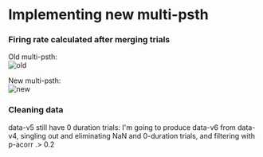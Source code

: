 # Implementing new multi-psth

###  Firing rate calculated after merging trials

Old multi-psth:  
![old](/users/nbc/bettani/ens/plots/progress/03-03/psth-v2.png)
<!-- <img style="float: right;" src="/users/nbc/bettani/ens/plots/progress/03-03/psth-v2.png" alt="drawing" width="200" height="200"/> -->

New multi-psth:  
![new](/users/nbc/bettani/ens/plots/progress/03-03/multi-psth.png)

### Cleaning data

data-v5 still have 0 duration trials: I'm going to produce data-v6 from data-v4, singling out and eliminating NaN and 0-duration trials, and filtering with p-acorr .> 0.2
